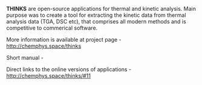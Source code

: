 **THINKS** are open-source applications for thermal and kinetic analysis. Main purpose was to create a tool for extracting the kinetic data from thermal analysis data (TGA, DSC etc), that comprises all modern methods and is competitive to commerical software. 

More information is available at project page - http://chemphys.space/thinks

Short manual - 

Direct links to the online versions of applications - http://chemphys.space/thinks/#11
